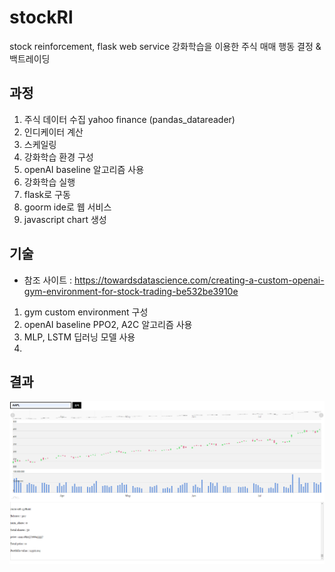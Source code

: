 # stockRl
stock reinforcement, flask web service
강화학습을 이용한 주식 매매 행동 결정 & 백트레이딩
## 과정
1. 주식 데이터 수집 yahoo finance (pandas_datareader)
2. 인디케이터 계산
3. 스케일링
4. 강화학습 환경 구성
5. openAI baseline 알고리즘 사용
6. 강화학습 실행
7. flask로 구동
8. goorm ide로 웹 서비스 
9. javascript chart 생성
## 기술
* 참조 사이트 : https://towardsdatascience.com/creating-a-custom-openai-gym-environment-for-stock-trading-be532be3910e
1. gym custom environment 구성
2. openAI baseline PPO2, A2C 알고리즘 사용
3. MLP, LSTM 딥러닝 모델 사용
4. 
## 결과
![Test](/./test.png)


